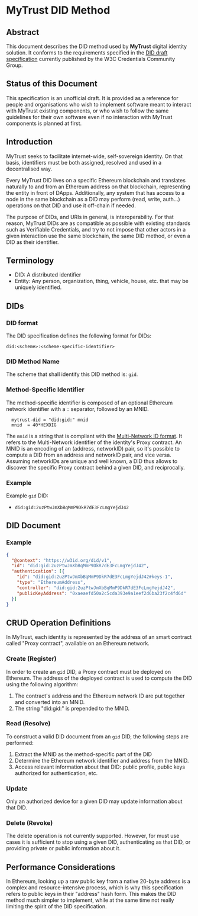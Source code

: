 # MyTrust DID Method

## Abstract

This document describes the DID method used by <strong>MyTrust</strong> digital identity solution. It conforms to the requirements specified in the <a href="https://w3c-ccg.github.io/did-spec/">DID draft specification</a> currently published by the W3C Credentials Community Group.

## Status of this Document
This specification is an unofficial draft. It is provided as a reference for people and organisations who wish to implement software meant to interact with MyTrust existing components, or who wish to follow the same guidelines for their own software even if no interaction with MyTrust components is planned at first.

## Introduction

MyTrust seeks to facilitate internet-wide, self-sovereign identity. On that basis, identifiers must be both assigned, resolved and used in a decentralised way.

Every MyTrust DID lives on a specific Ethereum blockchain and translates naturally to and from an Ethereum address on that blockchain, representing the entity in front of DApps. Additionally, any system that has access to a node in the same blockchain as a DID may perform (read, write, auth...) operations on that DID and use it off-chain if needed.

The purpose of DIDs, and URIs in general, is interoperability. For that reason, MyTrust DIDs are as compatible as possible with existing standards such as Verifiable Credentials, and try to not impose that other actors in a given interaction use the same blockchain, the same DID method, or even a DID as their identifier.

## Terminology
- DID: A distributed identifier
- Entity: Any person, organization, thing, vehicle, house, etc. that may be uniquely identified.


## DIDs

### DID format

The DID specification defines the following format for DIDs:

```
did:<scheme>:<scheme-specific-identifier>
```

### DID Method Name

The scheme that shall identify this DID method is: `gid`.

### Method-Specific Identifier


The method-specific identifier is composed of an optional Ethereum network identifier with a `:` separator, followed by an MNID.

```
  mytrust-did = "did:gid:" mnid
  mnid  = 40*HEXDIG
```

The `mnid` is a string that is compliant with the [Multi-Network ID format](TODO). It refers to the Multi-Network identifier of the identity's Proxy contract. An MNID is an encoding of an (address, networkID) pair, so it's possible to compute a DID from an address and networkID pair, and vice versa. Assuming networkIDs are unique and well known, a DID thus allows to discover the specific Proxy contract behind a given DID, and reciprocally.

### Example

Example `gid` DID:

 * `did:gid:2uzPtwJmXbBqMmP9DkR7dE3FcLmgYejdJ42`

## DID Document

### Example

```json
{
  "@context": "https://w3id.org/did/v1",
  "id": "did:gid:2uzPtwJmXbBqMmP9DkR7dE3FcLmgYejdJ42",
  "authentication": [{
    "id": "did:gid:2uzPtwJmXbBqMmP9DkR7dE3FcLmgYejdJ42#keys-1",
    "type": "EthereumAddress",
    "controller": "did:gid:2uzPtwJmXbBqMmP9DkR7dE3FcLmgYejdJ42",
    "publicKeyAddress": "0xaeaefd50a2c5cda393e9a1eef2d6ba23f2c4fd6d"
  }]
}
```

## CRUD Operation Definitions

In MyTrust, each identity is represented by the address of an smart contract called "Proxy contract", available on an Ethereum network.

### Create (Register)

In order to create an `gid` DID, a Proxy contract must be deployed on Ethereum. The address of the deployed contract is used to compute the DID using the following algorithm:
1. The contract's address and the Ethereum network ID are put together and converted into an MNID.
2. The string "did:gid:" is prepended to the MNID.

### Read (Resolve)

To construct a valid DID document from an `gid` DID, the following steps are performed:

1. Extract the MNID as the method-specific part of the DID
2. Determine the Ethereum network identifier and address from the MNID.
3. Access relevant information about that DID: public profile, public keys authorized for authentication, etc.

### Update

Only an authorized device for a given DID may update information about that DID.

### Delete (Revoke) 

The delete operation is not currently supported. However, for must use cases it is sufficient to stop using a given DID, authenticating as that DID, or providing private or public information about it.

## Performance Considerations

In Ethereum, looking up a raw public key from a native 20-byte address is a complex and resource-intensive process, which is why this specification refers to public keys in their "address" hash form. This makes the DID method much simpler to implement, while at the same time not really limiting the spirit of the DID specification.
